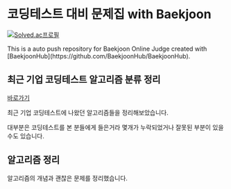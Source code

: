 # 코딩테스트 대비 문제집 with Baekjoon
<p><a href="https://solved.ac/nicehcy2">
<img src="http://mazassumnida.wtf/api/v2/generate_badge?boj=nicehcy2" alt="Solved.ac프로필">
</a></p>
This is a auto push repository for Baekjoon Online Judge created with [BaekjoonHub](https://github.com/BaekjoonHub/BaekjoonHub).

## 최근 기업 코딩테스트 알고리즘 분류 정리

[바로가기](./CodingTest.md)

최근 기업 코딩테스트에 나왔던 알고리즘들을 정리해보았습니다.

대부분은 코딩테스트를 본 분들에게 들은거라 몇개가 누락되었거나 잘못된 부분이 있을 수도 있습니다.

## 알고리즘 정리

알고리즘의 개념과 괜찮은 문제를 정리했습니다.
